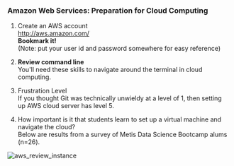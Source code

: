 ### Amazon Web Services: Preparation for Cloud Computing

1.  Create an AWS account  
  http://aws.amazon.com/  
  **Bookmark it!**  
  (Note:  put your user id and password somewhere for easy reference)
  
2.  **Review command line**   
    You'll need these skills to navigate around the terminal in cloud computing.
    
3.  Frustration Level  
    If you thought Git was technically unwieldy at a level of 1, then setting up AWS cloud server has level 5.
    
4.  How important is it that students learn to set up a virtual machine and navigate the cloud?  
    Below are results from a survey of Metis Data Science Bootcamp alums (n=26).

![aws_review_instance](images/data_science_alum_skills.png)

    
    

